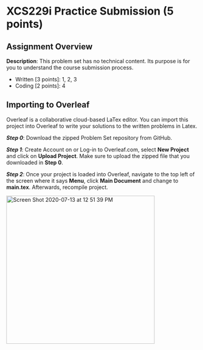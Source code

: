 # XCS229i Practice Submission (5 points)

## Assignment Overview 
**Description**: This problem set has no technical content. Its purpose is for you to understand the course submission process.
- Written [3 points]: 1, 2, 3
- Coding [2 points]: 4

## Importing to Overleaf
Overleaf is a collaborative cloud-based LaTex editor. You can import this project into Overleaf to write your solutions to the written problems in Latex.

***Step 0***: Download the zipped Problem Set repository from GitHub.

***Step 1***: Create Account on or Log-in to Overleaf.com, select **New Project** and click on **Upload Project**.  Make sure to upload the zipped file that you downloaded in **Step 0**.

***Step 2***: Once your project is loaded into Overleaf, navigate to the top left of the screen where it says **Menu**, click **Main Document** and change to **main.tex**. Afterwards, recompile project.

<img width="390" alt="Screen Shot 2020-07-13 at 12 51 39 PM" src="https://user-images.githubusercontent.com/32311654/87349639-7b2bc680-c50b-11ea-8ba7-f1d080567762.png">
